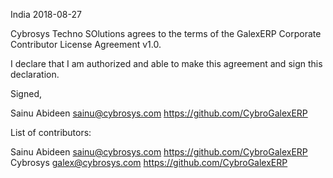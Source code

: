 India 2018-08-27

Cybrosys Techno SOlutions agrees to the terms of the GalexERP Corporate
Contributor License Agreement v1.0.

I declare that I am authorized and able to make this agreement and sign this
declaration.

Signed,

Sainu Abideen sainu@cybrosys.com https://github.com/CybroGalexERP

List of contributors:

Sainu Abideen sainu@cybrosys.com https://github.com/CybroGalexERP
Cybrosys galex@cybrosys.com https://github.com/CybroGalexERP
